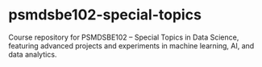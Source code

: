 # psmdsbe102-special-topics
Course repository for PSMDSBE102 – Special Topics in Data Science, featuring advanced projects and experiments in machine learning, AI, and data analytics.
